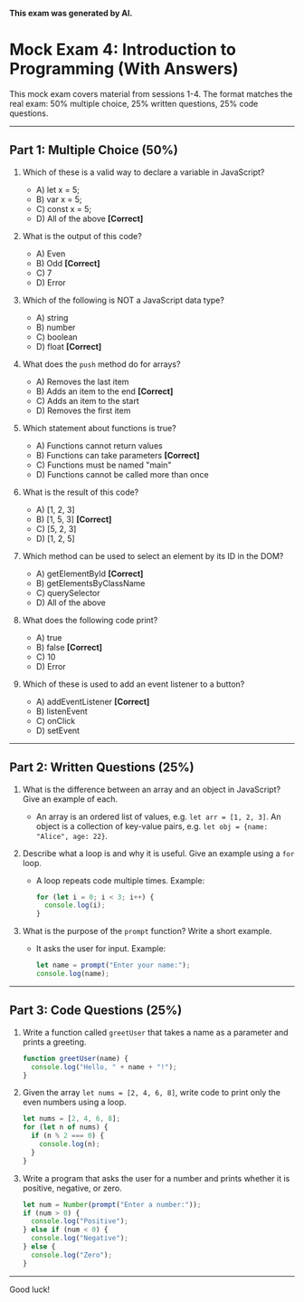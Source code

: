 <!-- filepath: Exam/mock-exam4(withanswers).md -->

**This exam was generated by AI.**

# Mock Exam 4: Introduction to Programming (With Answers)

This mock exam covers material from sessions 1-4. The format matches the real exam: 50% multiple choice, 25% written questions, 25% code questions.

---

## Part 1: Multiple Choice (50%)

1. Which of these is a valid way to declare a variable in JavaScript?
    - A) let x = 5;
    - B) var x = 5;
    - C) const x = 5;
    - D) All of the above **[Correct]**

2. What is the output of this code?
    - A) Even
    - B) Odd **[Correct]**
    - C) 7
    - D) Error

3. Which of the following is NOT a JavaScript data type?
    - A) string
    - B) number
    - C) boolean
    - D) float **[Correct]**

4. What does the `push` method do for arrays?
    - A) Removes the last item
    - B) Adds an item to the end **[Correct]**
    - C) Adds an item to the start
    - D) Removes the first item

5. Which statement about functions is true?
    - A) Functions cannot return values
    - B) Functions can take parameters **[Correct]**
    - C) Functions must be named "main"
    - D) Functions cannot be called more than once

6. What is the result of this code?
    - A) [1, 2, 3]
    - B) [1, 5, 3] **[Correct]**
    - C) [5, 2, 3]
    - D) [1, 2, 5]

7. Which method can be used to select an element by its ID in the DOM?
    - A) getElementById **[Correct]**
    - B) getElementsByClassName
    - C) querySelector
    - D) All of the above

8. What does the following code print?
    - A) true
    - B) false **[Correct]**
    - C) 10
    - D) Error

9. Which of these is used to add an event listener to a button?
    - A) addEventListener **[Correct]**
    - B) listenEvent
    - C) onClick
    - D) setEvent

---

## Part 2: Written Questions (25%)

1. What is the difference between an array and an object in JavaScript? Give an example of each.
   - An array is an ordered list of values, e.g. `let arr = [1, 2, 3]`. An object is a collection of key-value pairs, e.g. `let obj = {name: "Alice", age: 22}`.

2. Describe what a loop is and why it is useful. Give an example using a `for` loop.
   - A loop repeats code multiple times. Example:
     ```js
     for (let i = 0; i < 3; i++) {
       console.log(i);
     }
     ```

3. What is the purpose of the `prompt` function? Write a short example.
   - It asks the user for input. Example:
     ```js
     let name = prompt("Enter your name:");
     console.log(name);
     ```

---

## Part 3: Code Questions (25%)

1. Write a function called `greetUser` that takes a name as a parameter and prints a greeting.
   ```js
   function greetUser(name) {
     console.log("Hello, " + name + "!");
   }
   ```

2. Given the array `let nums = [2, 4, 6, 8]`, write code to print only the even numbers using a loop.
   ```js
   let nums = [2, 4, 6, 8];
   for (let n of nums) {
     if (n % 2 === 0) {
       console.log(n);
     }
   }
   ```

3. Write a program that asks the user for a number and prints whether it is positive, negative, or zero.
   ```js
   let num = Number(prompt("Enter a number:"));
   if (num > 0) {
     console.log("Positive");
   } else if (num < 0) {
     console.log("Negative");
   } else {
     console.log("Zero");
   }
   ```

---

Good luck!
